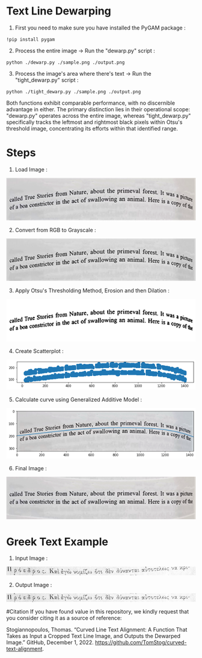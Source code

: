 # Text Line Dewarping

1) First you need to make sure you have installed the PyGAM package :
```
!pip install pygam
```

2) Process the entire image -> Run the "dewarp.py" script :
```
python ./dewarp.py ./sample.png ./output.png
```
3) Process the image's area where there's text -> Run the "tight_dewarp.py" script :
```
python ./tight_dewarp.py ./sample.png ./output.png
```
Both functions exhibit comparable performance, with no discernible advantage in either. The primary distinction lies in their operational scope: "dewarp.py" operates across the entire image, whereas "tight_dewarp.py" specifically tracks the leftmost and rightmost black pixels within Otsu's threshold image, concentrating its efforts within that identified range.

# Steps

1) Load Image :

![Original image](./images/sample.png?raw=true)

2) Convert from RGB to Grayscale :

![Output image](./images/gray.png?raw=true)

3) Apply Otsu's Thresholding Method, Erosion and then Dilation :

![Original image](./images/otsu.png?raw=true)

4) Create Scatterplot :

![Output image](./images/scatter.png?raw=true)

5) Calculate curve using Generalized Additive Model :

![Output image](./images/poly.png?raw=true)

6) Final Image :

![Output image](./images/output.png?raw=true)

# Greek Text Example

1) Input Image :

![Output image](./images/greek_input.png?raw=true)

2) Output Image :

![Output image](./images/greek_output.png?raw=true)

#Citation
If you have found value in this repository, we kindly request that you consider citing it as a source of reference:

Stogiannopoulos, Thomas. “Curved Line Text Alignment: A Function That Takes as Input a Cropped Text Line Image, and Outputs the Dewarped Image.” 
GitHub, December 1, 2022. https://github.com/TomStog/curved-text-alignment. 
